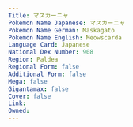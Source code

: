 ```yaml
---
﻿Title: マスカーニャ
Pokemon Name Japanese: マスカーニャ
Pokemon Name German: Maskagato
Pokemon Name English: Meowscarda
Language Card: Japanese
National Dex Number: 908
Region: Paldea
Regional Form: false
Additional Form: false
Mega: false
Gigantamax: false
Cover: false
Link: 
Owned: 
---
```

